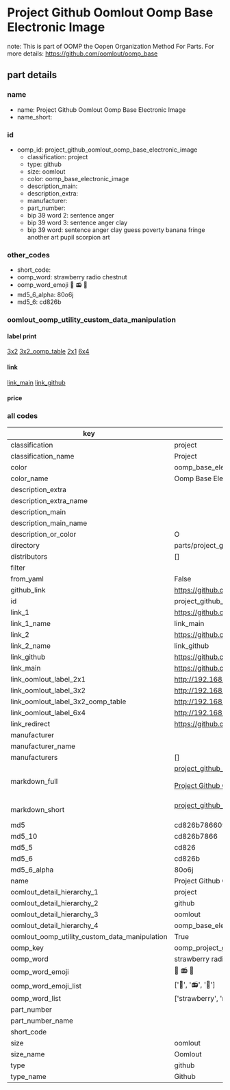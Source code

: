 # Project Github Oomlout Oomp Base Electronic Image  

note: This is part of OOMP the Oopen Organization Method For Parts. For more details: https://github.com/oomlout/oomp_base

##  part details
  







### name
* name: Project Github Oomlout Oomp Base Electronic Image
* name_short: 
### id
* oomp_id: project_github_oomlout_oomp_base_electronic_image
  * classification: project
  * type: github
  * size: oomlout
  * color: oomp_base_electronic_image
  * description_main: 
  * description_extra: 
  * manufacturer: 
  * part_number: 
  * bip 39 word 2: sentence anger
  * bip 39 word 3: sentence anger clay
  * bip 39 word: sentence anger clay guess poverty banana fringe another art pupil scorpion art

### other_codes
* short_code: 
* oomp_word: strawberry radio chestnut
* oomp_word_emoji :strawberry: :radio: :chestnut:
* md5_6_alpha: 80o6j
* md5_6: cd826b






### oomlout_oomp_utility_custom_data_manipulation
#### label print
[3x2](http://192.168.1.245:1112/?label=oomp%2080o6j)
[3x2_oomp_table](http://192.168.1.108:1112/?label=oomp%2080o6j)
[2x1](http://192.168.1.242:1112/?label=oomp%2080o6j)
[6x4](http://192.168.1.55:1112/?label=oomp%2080o6j)    

#### link

[link_main](https://github.com/oomlout/oomlout_oomp_version_1_messy/tree/main/parts/project_github_oomlout_oomp_base_electronic_image) [link_github](https://github.com/oomlout/oomlout_oomp_version_1_messy/tree/main/parts/project_github_oomlout_oomp_base_electronic_image)                             

#### price







### all codes 
| key | value |  
| --- | --- |  
| classification | project |  
| classification_name | Project |  
| color | oomp_base_electronic_image |  
| color_name | Oomp Base Electronic Image |  
| description_extra |  |  
| description_extra_name |  |  
| description_main |  |  
| description_main_name |  |  
| description_or_color | O  |  
| directory | parts/project_github_oomlout_oomp_base_electronic_image |  
| distributors | [] |  
| filter |  |  
| from_yaml | False |  
| github_link | https://github.com/oomlout/oomlout_oomp_part_src/tree/main/parts/project_github_oomlout_oomp_base_electronic_image |  
| id | project_github_oomlout_oomp_base_electronic_image |  
| link_1 | https://github.com/oomlout/oomlout_oomp_version_1_messy/tree/main/parts/project_github_oomlout_oomp_base_electronic_image |  
| link_1_name | link_main |  
| link_2 | https://github.com/oomlout/oomlout_oomp_version_1_messy/tree/main/parts/project_github_oomlout_oomp_base_electronic_image |  
| link_2_name | link_github |  
| link_github | https://github.com/oomlout/oomlout_oomp_version_1_messy/tree/main/parts/project_github_oomlout_oomp_base_electronic_image |  
| link_main | https://github.com/oomlout/oomlout_oomp_version_1_messy/tree/main/parts/project_github_oomlout_oomp_base_electronic_image |  
| link_oomlout_label_2x1 | http://192.168.1.242:1112/?label=oomp%2080o6j |  
| link_oomlout_label_3x2 | http://192.168.1.245:1112/?label=oomp%2080o6j |  
| link_oomlout_label_3x2_oomp_table | http://192.168.1.108:1112/?label=oomp%2080o6j |  
| link_oomlout_label_6x4 | http://192.168.1.55:1112/?label=oomp%2080o6j |  
| link_redirect | https://github.com/oomlout/oomlout_oomp_version_1_messy/tree/main/parts/project_github_oomlout_oomp_base_electronic_image |  
| manufacturer |  |  
| manufacturer_name |  |  
| manufacturers | [] |  
| markdown_full | [project_github_oomlout_oomp_base_electronic_image](none)<br>[](none)<br>[Project Github Oomlout Oomp Base Electronic Image](none)<br><br> |  
| markdown_short | [project_github_oomlout_oomp_base_electronic_image](none)<br><br> |  
| md5 | cd826b7866098ba048d4867654422e1f |  
| md5_10 | cd826b7866 |  
| md5_5 | cd826 |  
| md5_6 | cd826b |  
| md5_6_alpha | 80o6j |  
| name | Project Github Oomlout Oomp Base Electronic Image |  
| oomlout_detail_hierarchy_1 | project |  
| oomlout_detail_hierarchy_2 | github |  
| oomlout_detail_hierarchy_3 | oomlout |  
| oomlout_detail_hierarchy_4 | oomp_base_electronic_image |  
| oomlout_oomp_utility_custom_data_manipulation | True |  
| oomp_key | oomp_project_github_oomlout_oomp_base_electronic_image |  
| oomp_word | strawberry radio chestnut |  
| oomp_word_emoji | :strawberry: :radio: :chestnut: |  
| oomp_word_emoji_list | [':strawberry:', ':radio:', ':chestnut:'] |  
| oomp_word_list | ['strawberry', 'radio', 'chestnut'] |  
| part_number |  |  
| part_number_name |  |  
| short_code |  |  
| size | oomlout |  
| size_name | Oomlout |  
| type | github |  
| type_name | Github |  
